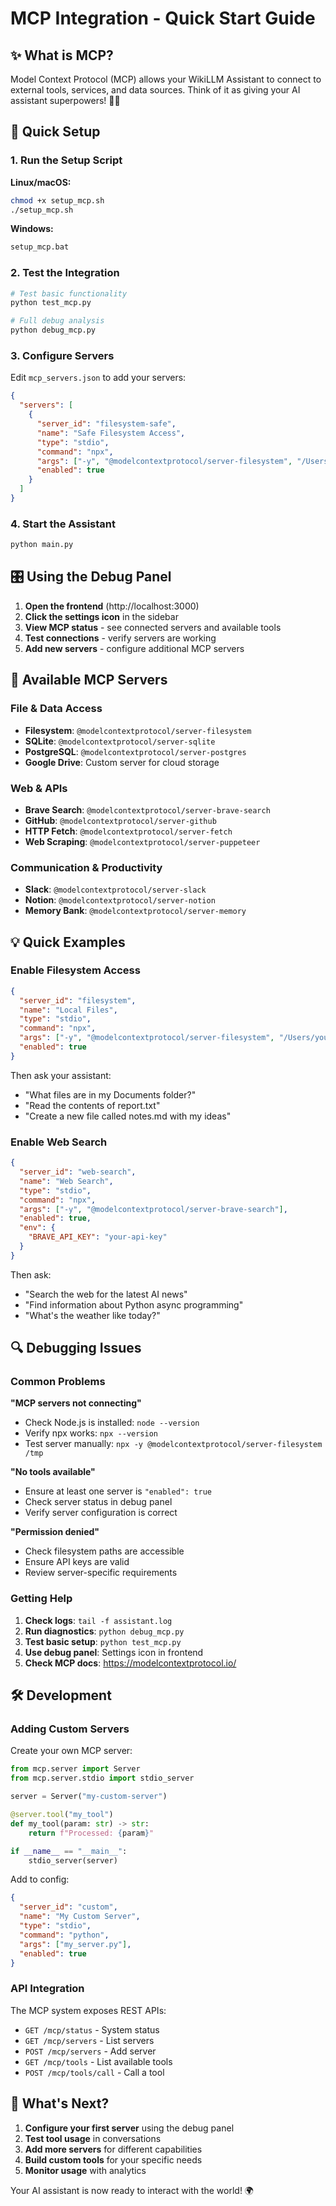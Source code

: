 # MCP Integration - Quick Start Guide

## ✨ What is MCP?

Model Context Protocol (MCP) allows your WikiLLM Assistant to connect to external tools, services, and data sources. Think of it as giving your AI assistant superpowers! 🦸‍♂️

## 🚀 Quick Setup

### 1. Run the Setup Script

**Linux/macOS:**
```bash
chmod +x setup_mcp.sh
./setup_mcp.sh
```

**Windows:**
```cmd
setup_mcp.bat
```

### 2. Test the Integration

```bash
# Test basic functionality
python test_mcp.py

# Full debug analysis
python debug_mcp.py
```

### 3. Configure Servers

Edit `mcp_servers.json` to add your servers:

```json
{
  "servers": [
    {
      "server_id": "filesystem-safe",
      "name": "Safe Filesystem Access", 
      "type": "stdio",
      "command": "npx",
      "args": ["-y", "@modelcontextprotocol/server-filesystem", "/Users/you/safe-directory"],
      "enabled": true
    }
  ]
}
```

### 4. Start the Assistant

```bash
python main.py
```

## 🎛️ Using the Debug Panel

1. **Open the frontend** (http://localhost:3000)
2. **Click the settings icon** in the sidebar
3. **View MCP status** - see connected servers and available tools
4. **Test connections** - verify servers are working
5. **Add new servers** - configure additional MCP servers

## 🔧 Available MCP Servers

### File & Data Access
- **Filesystem**: `@modelcontextprotocol/server-filesystem`
- **SQLite**: `@modelcontextprotocol/server-sqlite` 
- **PostgreSQL**: `@modelcontextprotocol/server-postgres`
- **Google Drive**: Custom server for cloud storage

### Web & APIs
- **Brave Search**: `@modelcontextprotocol/server-brave-search`
- **GitHub**: `@modelcontextprotocol/server-github`
- **HTTP Fetch**: `@modelcontextprotocol/server-fetch`
- **Web Scraping**: `@modelcontextprotocol/server-puppeteer`

### Communication & Productivity
- **Slack**: `@modelcontextprotocol/server-slack`
- **Notion**: `@modelcontextprotocol/server-notion`
- **Memory Bank**: `@modelcontextprotocol/server-memory`

## 💡 Quick Examples

### Enable Filesystem Access
```json
{
  "server_id": "filesystem",
  "name": "Local Files",
  "type": "stdio", 
  "command": "npx",
  "args": ["-y", "@modelcontextprotocol/server-filesystem", "/Users/you/Documents"],
  "enabled": true
}
```

Then ask your assistant:
- "What files are in my Documents folder?"
- "Read the contents of report.txt"
- "Create a new file called notes.md with my ideas"

### Enable Web Search
```json
{
  "server_id": "web-search",
  "name": "Web Search",
  "type": "stdio",
  "command": "npx", 
  "args": ["-y", "@modelcontextprotocol/server-brave-search"],
  "enabled": true,
  "env": {
    "BRAVE_API_KEY": "your-api-key"
  }
}
```

Then ask:
- "Search the web for the latest AI news"
- "Find information about Python async programming"
- "What's the weather like today?" 

## 🔍 Debugging Issues

### Common Problems

**"MCP servers not connecting"**
- Check Node.js is installed: `node --version`
- Verify npx works: `npx --version`
- Test server manually: `npx -y @modelcontextprotocol/server-filesystem /tmp`

**"No tools available"**
- Ensure at least one server is `"enabled": true`
- Check server status in debug panel
- Verify server configuration is correct

**"Permission denied"**
- Check filesystem paths are accessible
- Ensure API keys are valid
- Review server-specific requirements

### Getting Help

1. **Check logs**: `tail -f assistant.log`
2. **Run diagnostics**: `python debug_mcp.py`
3. **Test basic setup**: `python test_mcp.py`  
4. **Use debug panel**: Settings icon in frontend
5. **Check MCP docs**: https://modelcontextprotocol.io/

## 🛠️ Development

### Adding Custom Servers

Create your own MCP server:

```python
from mcp.server import Server
from mcp.server.stdio import stdio_server

server = Server("my-custom-server")

@server.tool("my_tool")
def my_tool(param: str) -> str:
    return f"Processed: {param}"

if __name__ == "__main__":
    stdio_server(server)
```

Add to config:
```json
{
  "server_id": "custom",
  "name": "My Custom Server", 
  "type": "stdio",
  "command": "python",
  "args": ["my_server.py"],
  "enabled": true
}
```

### API Integration

The MCP system exposes REST APIs:

- `GET /mcp/status` - System status
- `GET /mcp/servers` - List servers
- `POST /mcp/servers` - Add server  
- `GET /mcp/tools` - List available tools
- `POST /mcp/tools/call` - Call a tool

## 🎯 What's Next?

1. **Configure your first server** using the debug panel
2. **Test tool usage** in conversations
3. **Add more servers** for different capabilities
4. **Build custom tools** for your specific needs
5. **Monitor usage** with analytics

Your AI assistant is now ready to interact with the world! 🌍

